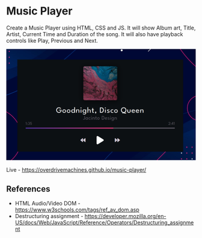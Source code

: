 # Music Player

Create a Music Player using HTML, CSS and JS. It will show Album art, Title, Artist, Current Time and Duration of the song. It will also have playback controls like Play, Previous and Next.

![Preview](preview.png)

Live - https://overdrivemachines.github.io/music-player/

## References

- HTML Audio/Video DOM - https://www.w3schools.com/tags/ref_av_dom.asp
- Destructuring assignment - https://developer.mozilla.org/en-US/docs/Web/JavaScript/Reference/Operators/Destructuring_assignment
